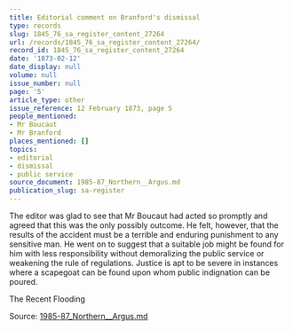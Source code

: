 ```yaml
---
title: Editorial comment on Branford's dismissal
type: records
slug: 1845_76_sa_register_content_27264
url: /records/1845_76_sa_register_content_27264/
record_id: 1845_76_sa_register_content_27264
date: '1873-02-12'
date_display: null
volume: null
issue_number: null
page: '5'
article_type: other
issue_reference: 12 February 1873, page 5
people_mentioned:
- Mr Boucaut
- Mr Branford
places_mentioned: []
topics:
- editorial
- dismissal
- public service
source_document: 1985-87_Northern__Argus.md
publication_slug: sa-register
---
```


The editor was glad to see that Mr Boucaut had acted so promptly and agreed that this was the only possibly outcome.  He felt, however, that the results of the accident must be a terrible and enduring punishment to any sensitive man.  He went on to suggest that a suitable job might be found for him with less responsibility without demoralizing the public service or weakening the rule of regulations.  Justice is apt to be severe in instances where a scapegoat can be found upon whom public indignation can be poured.

The Recent Flooding

Source: [1985-87_Northern__Argus.md](/downloads/markdown/1985-87_Northern__Argus.md)
